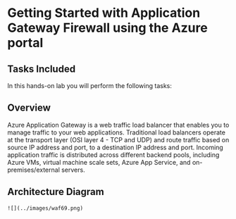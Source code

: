 # Getting Started with Application Gateway Firewall using the Azure portal

## Tasks Included

In this hands-on lab you will perform the following tasks:



## Overview

Azure Application Gateway is a web traffic load balancer that enables you to manage traffic to your web applications. Traditional load balancers operate at the transport layer (OSI layer 4 - TCP and UDP) and route traffic based on source IP address and port, to a destination IP address and port. Incoming application traffic is distributed across different backend pools, including Azure VMs, virtual machine scale sets, Azure App Service, and on-premises/external servers.

## Architecture Diagram

    ![](../images/waf69.png)
